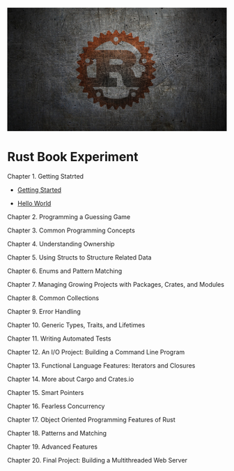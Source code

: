 ![Rust](img/R.jpeg)
# Rust Book Experiment

Chapter 1. Getting Statrted

* [Getting Started](https://dev.to/danielmwandiki/getting-started-with-rust-2c3l)

* [Hello World](https://dev.to/danielmwandiki/hello-world-in-rust-2kbn)
  
Chapter 2. Programming a Guessing Game

Chapter 3. Common Programming Concepts

Chapter 4. Understanding Ownership

Chapter 5. Using Structs to Structure Related Data

Chapter 6. Enums and Pattern Matching

Chapter 7. Managing Growing Projects with Packages, Crates, and Modules

Chapter 8. Common Collections

Chapter 9. Error Handling

Chapter 10. Generic Types, Traits, and Lifetimes

Chapter 11. Writing Automated Tests

Chapter 12. An I/O Project: Building a Command Line Program

Chapter 13. Functional Language Features: Iterators and Closures

Chapter 14. More about Cargo and Crates.io

Chapter 15. Smart Pointers

Chapter 16. Fearless Concurrency

Chapter 17. Object Oriented Programming Features of Rust

Chapter 18. Patterns and Matching

Chapter 19. Advanced Features

Chapter 20. Final Project: Building a Multithreaded Web Server